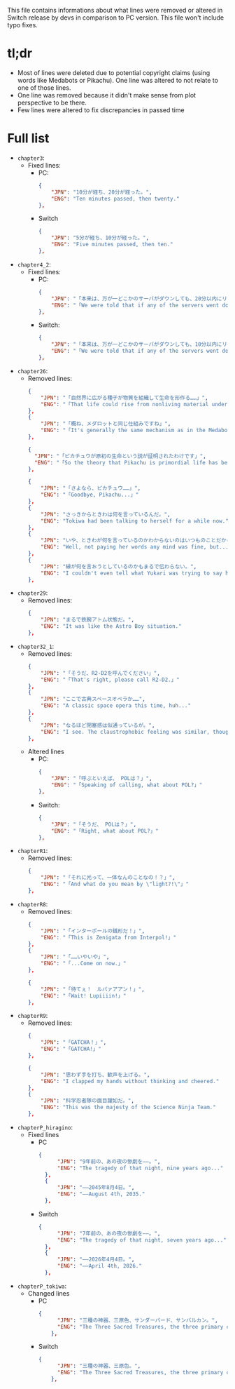 This file contains informations about what lines were removed or altered in Switch release by devs in comparison to PC version.
This file won't include typo fixes.

# tl;dr
- Most of lines were deleted due to potential copyright claims (using words like Medabots or Pikachu). One line was altered to not relate to one of those lines.
- One line was removed because it didn't make sense from plot perspective to be there.
- Few lines were altered to fix discrepancies in passed time

# Full list

- `chapter3`:
  - Fixed lines:
    - PC:
      ```json
      {
          "JPN": "10分が経ち、20分が経った。",
          "ENG": "Ten minutes passed, then twenty."
      },
      ```
    - Switch
      ```json
      {
          "JPN": "5分が経ち、10分が経った。",
          "ENG": "Five minutes passed, then ten."
      },
      ```
- `chapter4_2`:
  - Fixed lines:
    - PC:
      ```json
      {
          "JPN": "「本来は、万が一どこかのサーバがダウンしても、20分以内にリカバリできると聞いています」",
          "ENG": "「We were told that if any of the servers went down, they would recover within 20 minutes.」"
      },
      ```
    - Switch:
      ```json
      {
          "JPN": "「本来は、万が一どこかのサーバがダウンしても、10分以内にリカバリできると聞いています」",
          "ENG": "「We were told that if any of the servers went down, they would recover within 10 minutes.」"
      },
      ```
- `chapter26`:
  - Removed lines:
    ```json
    {
        "JPN": "「自然界に広がる種子が物質を組織して生命を形作る……」",
        "ENG": "「That life could rise from nonliving material under the right circumstances.」"
    },
    {
        "JPN": "「概ね、メダロットと同じ仕組みですね」",
        "ENG": "「It's generally the same mechanism as in the Medabots, isn't it?」"
    },
    ```
    ```json
    {
      "JPN": "「ピカチュウが原初の生命という説が証明されたわけです」",
      "ENG": "「So the theory that Pikachu is primordial life has been proven.」"
    },
    ```
    ```json
    {
        "JPN": "「さよなら、ピカチュウ……」",
        "ENG": "「Goodbye, Pikachu...」"
    },
    {
        "JPN": "さっきからときわは何を言っているんだ。",
        "ENG": "Tokiwa had been talking to herself for a while now."
    },
    {
        "JPN": "いや、ときわが何を言っているのかわからないのはいつものことだから良いとして、",
        "ENG": "Well, not paying her words any mind was fine, but..."
    },
    {
        "JPN": "縁が何を言おうとしているのかもまるで伝わらない。",
        "ENG": "I couldn't even tell what Yukari was trying to say here."
    },
    ```
- `chapter29`:
  - Removed lines:
    ```json
    {
        "JPN": "まるで鉄腕アトム状態だ。",
        "ENG": "It was like the Astro Boy situation."
    },
    ```
- `chapter32_1`:
  - Removed lines:
    ```json
    {
        "JPN": "「そうだ、R2-D2を呼んでください」",
        "ENG": "「That's right, please call R2-D2.」"
    },
    {
        "JPN": "ここで古典スペースオペラか……",
        "ENG": "A classic space opera this time, huh..."
    },
    {
        "JPN": "なるほど閉塞感は似通っているが。",
        "ENG": "I see. The claustrophobic feeling was similar, though."
    },
    ```
  - Altered lines
    - PC:
      ```json
      {
          "JPN": "「呼ぶといえば、 POLは？」",
          "ENG": "「Speaking of calling, what about POL?」"
      },
      ```
    - Switch:
      ```json
      {
          "JPN": "「そうだ、 POLは？」",
          "ENG": "「Right, what about POL?」"
      },
      ```      
- `chapterR1`:
  - Removed lines:
    ```json
    {
        "JPN": "「それに光って、一体なんのことなの！？」",
        "ENG": "「And what do you mean by \"light?!\"」"
    },
    ```
- `chapterR8`:
  - Removed lines:
    ```json
    {
        "JPN": "「インターポールの銭形だ！」",
        "ENG": "「This is Zenigata from Interpol!」"
    },
    {
        "JPN": "「……いやいや」",
        "ENG": "「...Come on now.」"
    },
    ```
    ```json
    {
        "JPN": "「待てぇ！　ルパァアアン！」",
        "ENG": "「Wait! Lupiiiin!」"
    },
    ```
- `chapterR9`:
  - Removed lines:
    ```json
    {
        "JPN": "「GATCHA！」",
        "ENG": "「GATCHA!」"
    },
    ```
    ```json
    {
        "JPN": "思わず手を打ち、歓声を上げる。",
        "ENG": "I clapped my hands without thinking and cheered."
    },
    {
        "JPN": "科学忍者隊の面目躍如だ。",
        "ENG": "This was the majesty of the Science Ninja Team."
    },
    ```
- `chapterP_hiragino`:
  - Fixed lines
    - PC
      ```json
      {
  			"JPN": "9年前の、あの夜の惨劇を――。",
  			"ENG": "The tragedy of that night, nine years ago..."
  		},
  		{
  			"JPN": "――2045年8月4日。",
  			"ENG": "――August 4th, 2035."
  		},
      ```
    - Switch
      ```json
      {
  			"JPN": "7年前の、あの夜の惨劇を――。",
  			"ENG": "The tragedy of that night, seven years ago..."
  		},
  		{
  			"JPN": "――2026年4月4日。",
  			"ENG": "――April 4th, 2026."
  		},
      ```
- `chapterP_tokiwa`:
  - Changed lines
    - PC
      ```json
      {
			"JPN": "三種の神器、三原色、サンダーバード、サンバルカン。",
			"ENG": "The Three Sacred Treasures, the three primary colors, the thunderbird, and the Sun Vulcan."
		  },
      ```
    - Switch
      ```json
      {
			"JPN": "三種の神器、三原色。",
			"ENG": "The Three Sacred Treasures, the three primary colors."
		  },
      ```
